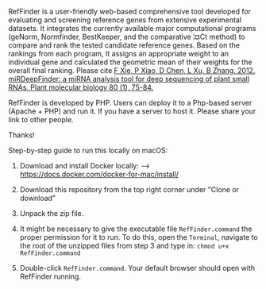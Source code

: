 RefFinder is a user-friendly web-based comprehensive tool developed  for evaluating and screening reference genes from extensive experimental datasets. It integrates the currently available major computational programs (geNorm, Normfinder, BestKeeper, and the comparative ¦¤Ct method) to compare and rank the tested candidate reference genes. Based on the rankings from each program, It assigns an appropriate weight to an individual gene and calculated the geometric mean of their weights for the overall final ranking. Please cite <a  href="http://www.ncbi.nlm.nih.gov/pubmed/22290409">F Xie, P Xiao, D Chen, L Xu, B Zhang. 2012. miRDeepFinder: a miRNA analysis tool for deep sequencing of plant small RNAs. Plant molecular biology 80 (1), 75-84.</a>

RefFinder is developed by PHP. Users can deploy it to a Php-based server (Apache + PHP) and run it.
If you have a server to host it. Please share your link to other people. 

Thanks!


Step-by-step guide to run this locally on macOS:

1. Download and install Docker locally:
--> https://docs.docker.com/docker-for-mac/install/

2. Download this repository from the top right corner under "Clone or download"

3. Unpack the zip file.

4. It might be necessary to give the executable file `RefFinder.command` the proper permission for it to run. To do this, open the `Terminal`, navigate to the root of the unzipped files from step 3 and type in: `chmod u+x RefFinder.command`

5. Double-click `RefFinder.command`. Your default browser should open with RefFinder running.